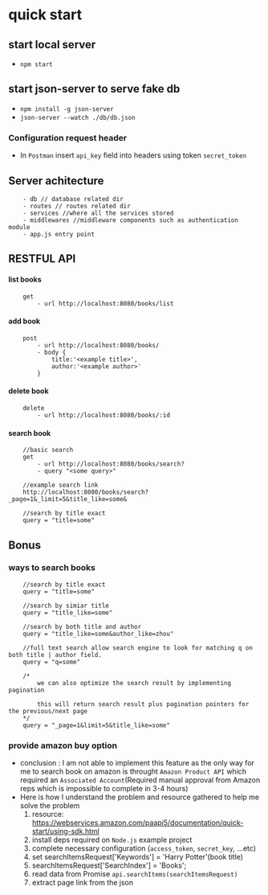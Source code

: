 # quick start

## start local server

- `npm start`

## start json-server to serve fake db

- `npm install -g json-server`
- `json-server --watch ./db/db.json`

### Configuration request header

- In `Postman` insert `api_key` field into headers using token `secret_token`

## Server achitecture

```
    - db // database related dir
    - routes // routes related dir
    - services //where all the services stored
    - middlewares //middleware components such as authentication module
    - app.js entry point
```

## RESTFUL API

#### list books

```
    get
        - url http://localhost:8080/books/list
```

#### add book

```
    post
        - url http://localhost:8080/books/
        - body {
            title:'<example title>',
            author:'<example author>'
        }
```

#### delete book

```
    delete
        - url http://localhost:8080/books/:id
```

#### search book

```
    //basic search
    get
        - url http://localhost:8080/books/search?
        - query "<some query>"

    //example search link
    http://localhost:8080/books/search?_page=1&_limit=5&title_like=some&

    //search by title exact
    query = "title=some"
```

## Bonus

### ways to search books

```
    //search by title exact
    query = "title=some"

    //search by simiar title
    query = "title_like=some"

    //search by both title and author
    query = "title_like=some&author_like=zhou"

    //full text search allow search engine to look for matching q on both title | author field.
    query = "q=some"

    /*
        we can also optimize the search result by implementing pagination

        this will return search result plus pagination pointers for the previous/next page
    */
    query = "_page=1&limit=5&title_like=some"
```

### provide amazon buy option

- conclusion : I am not able to implement this feature as the only way for me to search book on amazon is throught `Amazon Product API` which required an `Associated Account`(Required manual approval from Amazon reps which is impossible to complete in 3-4 hours)
- Here is how I understand the problem and resource gathered to help me solve the problem
  1. resource: https://webservices.amazon.com/paapi5/documentation/quick-start/using-sdk.html
  2. install deps required on `Node.js` example project
  3. complete necessary configuration (`access_token`, `secret_key`, ...etc)
  4. set searchItemsRequest['Keywords'] = 'Harry Potter'(book title)
  5. searchItemsRequest['SearchIndex'] = 'Books';
  6. read data from Promise `api.searchItems(searchItemsRequest)`
  7. extract page link from the json
